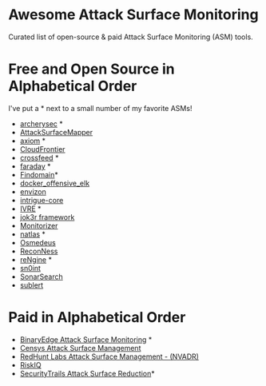 # Awesome Attack Surface Monitoring
Curated list of open-source &amp; paid Attack Surface Monitoring (ASM) tools.

Free and Open Source in Alphabetical Order
=================

I've put a * next to a small number of my favorite ASMs!
 * [archerysec](https://github.com/archerysec/archerysec) *
 * [AttackSurfaceMapper](https://github.com/superhedgy/AttackSurfaceMapper)
 * [axiom](https://github.com/pry0cc/axiom) *
 * [CloudFrontier](https://github.com/riskprofiler/CloudFrontier)
 * [crossfeed](https://github.com/cisagov/crossfeed) *
 * [faraday](https://github.com/infobyte/faraday) *
 * [Findomain](https://github.com/Findomain/Findomain)*
 * [docker_offensive_elk](https://github.com/marco-lancini/docker_offensive_elk)
 * [envizon](https://github.com/evait-security/envizon )
 * [intrigue-core](https://github.com/intrigueio/intrigue-core)
 * [IVRE](https://github.com/cea-sec/ivre) *
 * [jok3r framework](https://www.jok3r-framework.com)
 * [Monitorizer](https://github.com/BitTheByte/Monitorizer)
 * [natlas](https://github.com/natlas/natlas) *
 * [Osmedeus](https://github.com/j3ssie/Osmedeus)
 * [ReconNess](https://github.com/reconness/reconness)
 * [reNgine](https://github.com/yogeshojha/rengine) *
 * [sn0int](https://github.com/kpcyrd/sn0int) 
 * [SonarSearch](https://github.com/Cgboal/SonarSearch)
 * [sublert](https://github.com/yassineaboukir/sublert)
 
 

Paid in Alphabetical Order
=================


 * [BinaryEdge Attack Surface Monitoring](https://asm.binaryedge.io) *
 * [Censys Attack Surface Management](https://censys.io/product/attack-surface-management)
 * [RedHunt Labs Attack Surface Management - (NVADR)](https://redhuntlabs.com/)
 * [RiskIQ](https://www.riskiq.com)
 * [SecurityTrails Attack Surface Reduction](https://securitytrails.com/attack-surface-reduction)*
